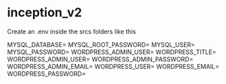 # inception_v2
Create an .env inside the srcs folders like this

MYSQL_DATABASE=
MYSQL_ROOT_PASSWORD=
MYSQL_USER=
MYSQL_PASSWORD=
WORDPRESS_ADMIN_USER=
WORDPRESS_TITLE=
WORDPRESS_ADMIN_USER=
WORDPRESS_ADMIN_PASSWORD=
WORDPRESS_ADMIN_EMAIL=
WORDPRESS_USER=
WORDPRESS_EMAIL=
WORDPRESS_PASSWORD=
